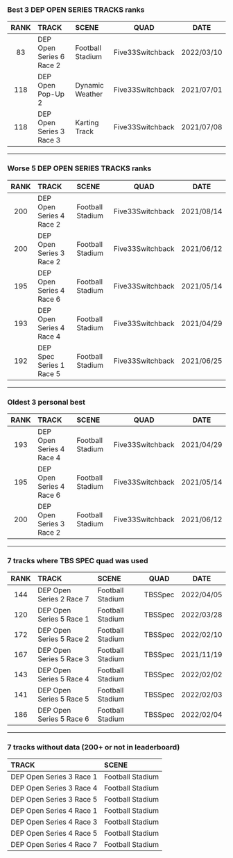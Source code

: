 ### Best 3 DEP OPEN SERIES TRACKS ranks
|RANK|TRACK|SCENE|QUAD|DATE|
|:---:|:---|:---|:---:|:---:|
|83|DEP Open Series 6 Race 2|Football Stadium|Five33Switchback|2022/03/10|
|118|DEP Open Pop-Up 2|Dynamic Weather|Five33Switchback|2021/07/01|
|118|DEP Open Series 3 Race 3|Karting Track|Five33Switchback|2021/07/08|
---
### Worse 5 DEP OPEN SERIES TRACKS ranks
|RANK|TRACK|SCENE|QUAD|DATE|
|:---:|:---|:---|:---:|:---:|
|200|DEP Open Series 4 Race 2|Football Stadium|Five33Switchback|2021/08/14|
|200|DEP Open Series 3 Race 2|Football Stadium|Five33Switchback|2021/06/12|
|195|DEP Open Series 4 Race 6|Football Stadium|Five33Switchback|2021/05/14|
|193|DEP Open Series 4 Race 4|Football Stadium|Five33Switchback|2021/04/29|
|192|DEP Spec Series 1 Race 5|Football Stadium|Five33Switchback|2021/06/25|
---
### Oldest 3 personal best
|RANK|TRACK|SCENE|QUAD|DATE|
|:---:|:---|:---|:---:|:---:|
|193|DEP Open Series 4 Race 4|Football Stadium|Five33Switchback|2021/04/29|
|195|DEP Open Series 4 Race 6|Football Stadium|Five33Switchback|2021/05/14|
|200|DEP Open Series 3 Race 2|Football Stadium|Five33Switchback|2021/06/12|
---
### 7 tracks where TBS SPEC quad was used
|RANK|TRACK|SCENE|QUAD|DATE|
|:---:|:---|:---|:---:|:---:|
|144|DEP Open Series 2 Race 7|Football Stadium|TBSSpec|2022/04/05|
|120|DEP Open Series 5 Race 1|Football Stadium|TBSSpec|2022/03/28|
|172|DEP Open Series 5 Race 2|Football Stadium|TBSSpec|2022/02/10|
|167|DEP Open Series 5 Race 3|Football Stadium|TBSSpec|2021/11/19|
|143|DEP Open Series 5 Race 4|Football Stadium|TBSSpec|2022/02/02|
|141|DEP Open Series 5 Race 5|Football Stadium|TBSSpec|2022/02/03|
|186|DEP Open Series 5 Race 6|Football Stadium|TBSSpec|2022/02/04|
---
### 7 tracks without data (200+ or not in leaderboard)
|TRACK|SCENE|
|:---|:---|
|DEP Open Series 3 Race 1|Football Stadium|
|DEP Open Series 3 Race 4|Football Stadium|
|DEP Open Series 3 Race 5|Football Stadium|
|DEP Open Series 4 Race 1|Football Stadium|
|DEP Open Series 4 Race 3|Football Stadium|
|DEP Open Series 4 Race 5|Football Stadium|
|DEP Open Series 4 Race 7|Football Stadium|
